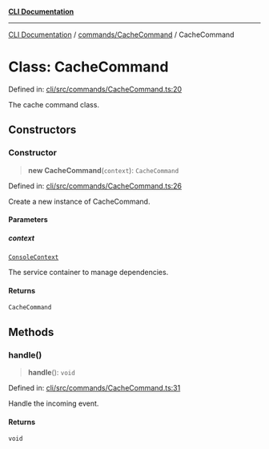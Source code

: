 [**CLI Documentation**](../../../README.md)

***

[CLI Documentation](../../../README.md) / [commands/CacheCommand](../README.md) / CacheCommand

# Class: CacheCommand

Defined in: [cli/src/commands/CacheCommand.ts:20](https://github.com/stonemjs/cli/blob/a8ddb59abbd77ddb2870c689c0c7e80297d24c5a/src/commands/CacheCommand.ts#L20)

The cache command class.

## Constructors

### Constructor

> **new CacheCommand**(`context`): `CacheCommand`

Defined in: [cli/src/commands/CacheCommand.ts:26](https://github.com/stonemjs/cli/blob/a8ddb59abbd77ddb2870c689c0c7e80297d24c5a/src/commands/CacheCommand.ts#L26)

Create a new instance of CacheCommand.

#### Parameters

##### context

[`ConsoleContext`](../../../declarations/interfaces/ConsoleContext.md)

The service container to manage dependencies.

#### Returns

`CacheCommand`

## Methods

### handle()

> **handle**(): `void`

Defined in: [cli/src/commands/CacheCommand.ts:31](https://github.com/stonemjs/cli/blob/a8ddb59abbd77ddb2870c689c0c7e80297d24c5a/src/commands/CacheCommand.ts#L31)

Handle the incoming event.

#### Returns

`void`
